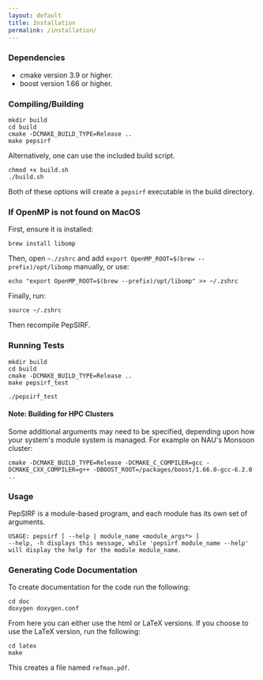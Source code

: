 ```yaml
---
layout: default
title: Installation
permalink: /installation/
---
```

### Dependencies

- cmake version 3.9 or higher.
- boost version 1.66 or higher.

### Compiling/Building

```
mkdir build
cd build
cmake -DCMAKE_BUILD_TYPE=Release ..
make pepsirf
```

Alternatively, one can use the included build script.
```
chmod +x build.sh
./build.sh
```
Both of these options will create a ```pepsirf``` executable in the build directory.

### If OpenMP is not found on MacOS
First, ensure it is installed:
```
brew install libomp
```
Then, open ```~./zshrc``` and add ```export OpenMP_ROOT=$(brew --prefix)/opt/libomp``` manually, or use:
```
echo "export OpenMP_ROOT=$(brew --prefix)/opt/libomp" >> ~/.zshrc
```
Finally, run:
```
source ~/.zshrc
```
Then recompile PepSIRF.

### Running Tests
```
mkdir build
cd build
cmake -DCMAKE_BUILD_TYPE=Release ..
make pepsirf_test

./pepsirf_test
```
#### Note: Building for HPC Clusters
Some additional arguments may need to be specified, depending upon how your system's
module system is managed. For example on NAU's Monsoon cluster:
```
cmake -DCMAKE_BUILD_TYPE=Release -DCMAKE_C_COMPILER=gcc -DCMAKE_CXX_COMPILER=g++ -DBOOST_ROOT=/packages/boost/1.66.0-gcc-6.2.0 ..
```
### Usage
PepSIRF is a module-based program, and each module has its own set of arguments.
```
USAGE: pepsirf [ --help | module_name <module_args*> ]
--help, -h displays this message, while 'pepsirf module_name --help' will display the help for the module module_name.
```

### Generating Code Documentation
To create documentation for the code run the following:
```
cd doc
doxygen doxygen.conf
```
From here you can either use the html or LaTeX versions.
If you choose to use the LaTeX version, run the following:
```
cd latex
make
```
This creates a file named ```refman.pdf```.
